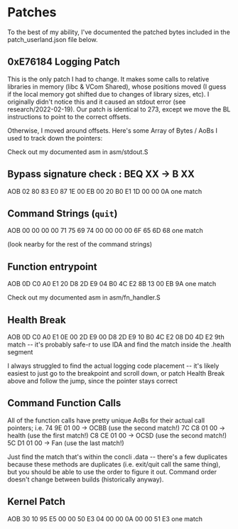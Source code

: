 # Patches
To the best of my ability, I've documented the patched bytes included in the patch_userland.json file below.

## 0xE76184 Logging Patch
This is the only patch I had to change. It makes some calls to relative libraries in memory (libc & VCom Shared), whose positions moved (I guess if the local memory got shifted due to changes of library sizes, etc). I originally didn't notice this and it caused an stdout error (see research/2022-02-19). Our patch is identical to 273, except we move the BL instructions to point to the correct offsets.

Otherwise, I moved around offsets. Here's some Array of Bytes / AoBs I used to track down the pointers:

Check out my documented asm in asm/stdout.S

## Bypass signature check : BEQ XX -> B XX
AOB 02 80 83 E0 87 1E 00 EB 00 20 B0 E1 1D 00 00 0A
one match

## Command Strings (`quit`)
AOB 00 00 00 00 71 75 69 74 00 00 00 00 6F 65 6D 68
one match

(look nearby for the rest of the command strings)

## Function entrypoint
AOB 0D C0 A0 E1 20 D8 2D E9 04 B0 4C E2 8B 13 00 EB 9A
one match

Check out my documented asm in asm/fn_handler.S

## Health Break
AOB 0D C0 A0 E1 0E 00 2D E9 00 D8 2D E9 10 B0 4C E2  08 D0 4D E2
9th match -- it's probably safe-r to use IDA and find the match inside the .health segment

I always struggled to find the actual logging code placement -- it's likely easiest to just go to the breakpoint and scroll down, or patch Health Break above and follow the jump, since the pointer stays correct

## Command Function Calls
All of the function calls have pretty unique AoBs for their actual call pointers; i.e.
74 9E 01 00 -> OCBB (use the second match!)
7C C8 01 00 -> health (use the first match!)
C8 CE 01 00 -> OCSD (use the second match!)
5C D1 01 00 -> Fan (use the last match!)

Just find the match that's within the concli .data -- there's a few duplicates because these methods are duplicates (i.e. exit/quit call the same thing), but you should be able to use the order to figure it out. Command order doesn't change between builds (historically anyway).

## Kernel Patch
AOB 30 10 95 E5 00 00 50 E3 04 00 00 0A 00 00 51 E3
one match
